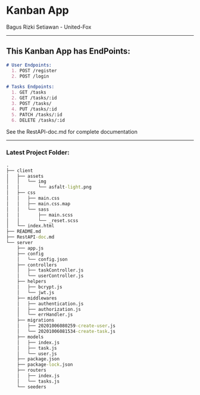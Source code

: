 # Kanban App

Bagus Rizki Setiawan - United-Fox

---

## This Kanban App has EndPoints:

```md
# User Endpoints:
  1. POST /register
  2. POST /login

# Tasks Endpoints:
  1. GET /tasks
  2. GET /tasks/:id
  3. POST /tasks/
  4. PUT /tasks/:id
  5. PATCH /tasks/:id
  6. DELETE /tasks/:id
```
See the RestAPI-doc.md for complete documentation

---

### Latest Project Folder:

```cmd
.
├── client
│   ├── assets
│   │   └── img
│   │       └── asfalt-light.png
│   ├── css
│   │   ├── main.css
│   │   ├── main.css.map
│   │   └── sass
│   │       ├── main.scss
│   │       └── _reset.scss
│   └── index.html
├── README.md
├── RestAPI-doc.md
└── server
    ├── app.js
    ├── config
    │   └── config.json
    ├── controllers
    │   ├── taskController.js
    │   └── userController.js
    ├── helpers
    │   ├── bcrypt.js
    │   └── jwt.js
    ├── middlewares
    │   ├── authentication.js
    │   ├── authorization.js
    │   └── errHandler.js
    ├── migrations
    │   ├── 20201006080259-create-user.js
    │   └── 20201006081534-create-task.js
    ├── models
    │   ├── index.js
    │   ├── task.js
    │   └── user.js
    ├── package.json
    ├── package-lock.json
    ├── routers
    │   ├── index.js
    │   └── tasks.js
    └── seeders
```